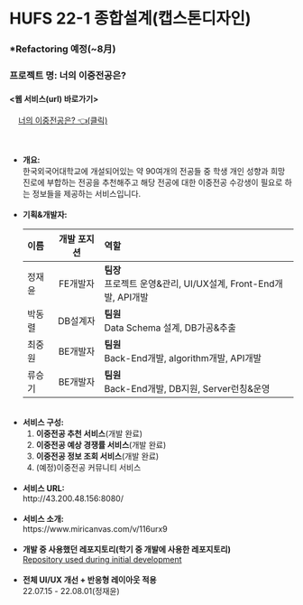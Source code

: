 # HUFS 22-1 종합설계(캡스톤디자인)

### *Refactoring 예정(~8月)

<h3> 프로젝트 명: 너의 이중전공은? </h3>

<h4><웹 서비스(url) 바로가기></h4>

&nbsp;&nbsp;&nbsp; [너의 이중전공은? 👈(클릭)](http://43.200.48.156:8080/#/)

<br/>

<ul>
  <li><b>개요:</b><br/>
    한국외국어대학교에 개설되어있는 약 90여개의 전공들 중 학생 개인 성향과 희망 진로에 부합하는 전공을 추천해주고 해당 전공에 대한 이중전공 수강생이 필요로 하는 정보들을 제공하는 서비스입니다.
  </li>
  <br/>
  <li>
    <b>기획&개발자:</b><br/>
    
 | 이름 | 개발 포지션 | 역할 |
 | :--- | :---: | :--- |
 | 정재윤 | FE개발자 | <b>팀장</b> <br/>프로젝트 운영&관리, UI/UX설계, Front-End개발, API개발 |
 | 박동렬 | DB설계자 | <b>팀원</b> <br/>Data Schema 설계, DB가공&추출 |
 | 최중원 | BE개발자 | <b>팀원</b> <br/>Back-End개발, algorithm개발, API개발|
 | 류승기 | BE개발자 | <b>팀원</b> <br/>Back-End개발, DB지원, Server런칭&운영|
  </li>
  <br/>
  <li>
    <b>서비스 구성:</b><br/>
    <ol>
      <li>
        <b>이중전공 추천 서비스</b>(개발 완료)
      </li>
      <li>
        <b>이중전공 예상 경쟁률 서비스</b>(개발 완료)
      </li>
      <li>
        <b>이중전공 정보 조회 서비스</b>(개발 완료)
      </li>
      <li>
        (예정)이중전공 커뮤니티 서비스
      </li>
    </ol>
  </li>
  <br/>
  <li>
    <b>서비스 URL:</b><br/>
    http://43.200.48.156:8080/
  </li>
  <br/>
  <li>
    <b>서비스 소개:</b><br/>
    https://www.miricanvas.com/v/116urx9
  </li>
  <br/>
  <li>
    <b>개발 중 사용했던 레포지토리(학기 중 개발에 사용한 레포지토리)</b><br/>
    <a href="https://github.com/Againyunn/Whats_Your_DualMajor/" target="_blank">Repository used during initial development<a>
  </li>
  <br/>
  <li>
    <b>전체 UI/UX 개선 + 반응형 레이아웃 적용</b><br/>
    <div>22.07.15 - 22.08.01(정재윤)</div>
  </li>
</ul>



  

